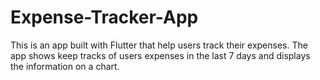 # Expense-Tracker-App
This is an app built with Flutter that help users track their expenses. The app shows keep tracks of users expenses in the last 7 days and displays the information on a chart.

